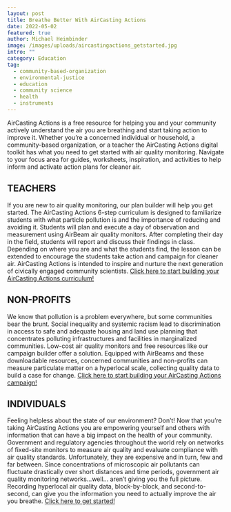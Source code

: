 ```yaml
---
layout: post
title: Breathe Better With AirCasting Actions
date: 2022-05-02
featured: true
author: Michael Heimbinder
image: /images/uploads/aircastingactions_getstarted.jpg
intro: ""
category: Education
tag:
  - community-based-organization
  - environmental-justice
  - education
  - community science
  - health
  - instruments
---
```

AirCasting Actions is a free resource for helping you and your community actively understand the air you are breathing and start taking action to improve it. Whether you’re a concerned individual or household, a community-based organization, or a teacher the AirCasting Actions digital toolkit has what you need to get started with air quality monitoring. Navigate to your focus area for guides, worksheets, inspiration, and activities to help inform and activate action plans for cleaner air. 

## TEACHERS

If you are new to air quality monitoring, our plan builder will help you get started. The AirCasting Actions 6-step curriculum is designed to familiarize students with what particle pollution is and the importance of reducing and avoiding it. Students will plan and execute a day of observation and measurement using AirBeam air quality monitors. After completing their day in the field, students will report and discuss their findings in class. Depending on where you are and what the students find, the lesson can be extended to encourage the students take action and campaign for cleaner air. AirCasting Actions is intended to inspire and nurture the next generation of civically engaged community scientists. [Click here to start building your AirCasting Actions curriculum!](https://aircastingactions.org/teachers-build-curriculum/)

## NON-PROFITS

We know that pollution is a problem everywhere, but some communities bear the brunt. Social inequality and systemic racism lead to discrimination in access to safe and adequate housing and land use planning that concentrates polluting infrastructures and facilities in marginalized communities. Low-cost air quality monitors and free resources like our campaign builder offer a solution. Equipped with AirBeams and these downloadable resources, concerned communities and non-profits can measure particulate matter on a hyperlocal scale, collecting quality data to build a case for change. [Click here to start building your AirCasting Actions campaign!](https://aircastingactions.org/non-profits-build-campaign/)

## INDIVIDUALS

Feeling helpless about the state of our environment? Don’t! Now that you’re taking AirCasting Actions you are empowering yourself and others with information that can have a big impact on the health of your community. Government and regulatory agencies throughout the world rely on networks of fixed-site monitors to measure air quality and evaluate compliance with air quality standards. Unfortunately, they are expensive and in turn, few and far between. Since concentrations of microscopic air pollutants can fluctuate drastically over short distances and time periods, government air quality monitoring networks…well… aren’t giving you the full picture. Recording hyperlocal air quality data, block-by-block, and second-to-second, can give you the information you need to actually improve the air you breathe. [Click here to get started!](https://aircastingactions.org/individuals-get-started/)